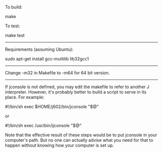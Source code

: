 To build:

make

To test:

make test

-------------------------------------------------
Requirements (assuming Ubuntu):

sudo apt-get install gcc-multilib lib32gcc1

-------------------------------------------------

Change -m32 in Makefile to -m64 for 64 bit version.

-------------------------------------------------

If jconsole is not defined, you may edit the makefile to refer to another J interpreter. However, it's probably better to build a script to serve in its place. For example:

#!/bin/sh
exec $HOME/j602/bin/jconsole "$@"

or

#!/bin/sh
exec /usr/bin/ijconsole "$@"

Note that the effective result of these steps would be to put jconsole in your computer's path. But no one can actually advise what you need for that to happen without knowing how your computer is set up.
